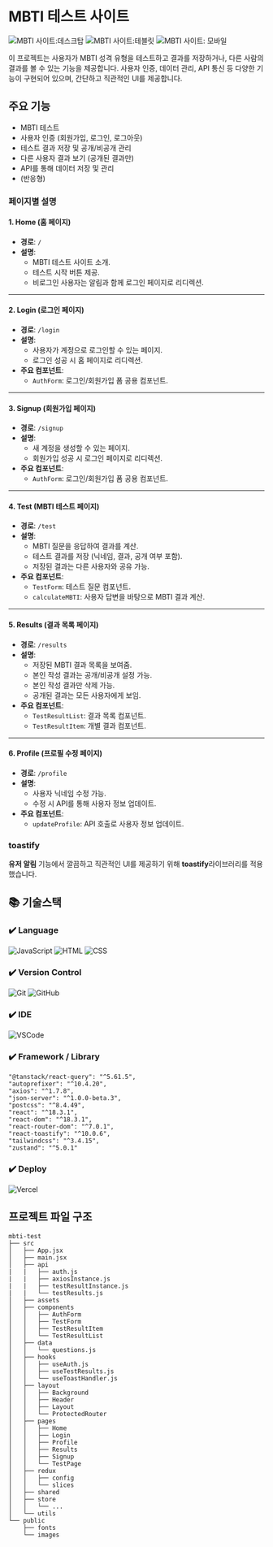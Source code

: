 # MBTI 테스트 사이트

![MBTI 사이트:데스크탑](https://github.com/user-attachments/assets/c7e25662-49b9-49c4-ae31-fa2402bd9713)
![MBTI 사이트:테블릿](https://github.com/user-attachments/assets/f7fdf0f7-94a8-4e74-97a7-62024a54441d)
![MBTI 사이트: 모바일](https://github.com/user-attachments/assets/2d5b2148-6c51-4b85-a1a8-a4ec45767713)


이 프로젝트는 사용자가 MBTI 성격 유형을 테스트하고 결과를 저장하거나, 다른 사람의 결과를 볼 수 있는 기능을 제공합니다. 사용자 인증, 데이터 관리, API 통신 등 다양한 기능이 구현되어 있으며, 간단하고 직관적인 UI를 제공합니다.

## 주요 기능

+ MBTI 테스트
+ 사용자 인증 (회원가입, 로그인, 로그아웃)
+ 테스트 결과 저장 및 공개/비공개 관리
+ 다른 사용자 결과 보기 (공개된 결과만)
+ API를 통해 데이터 저장 및 관리
+ (반응형) 

### 페이지별 설명

#### 1. **Home (홈 페이지)**
- **경로**: `/`
- **설명**:
  - MBTI 테스트 사이트 소개.
  - 테스트 시작 버튼 제공.
  - 비로그인 사용자는 알림과 함께 로그인 페이지로 리디렉션.

---

#### 2. **Login (로그인 페이지)**
- **경로**: `/login`
- **설명**:
  - 사용자가 계정으로 로그인할 수 있는 페이지.
  - 로그인 성공 시 홈 페이지로 리디렉션.
- **주요 컴포넌트**:
  - `AuthForm`: 로그인/회원가입 폼 공용 컴포넌트.

---

#### 3. **Signup (회원가입 페이지)**
- **경로**: `/signup`
- **설명**:
  - 새 계정을 생성할 수 있는 페이지.
  - 회원가입 성공 시 로그인 페이지로 리디렉션.
- **주요 컴포넌트**:
  - `AuthForm`: 로그인/회원가입 폼 공용 컴포넌트.

---

#### 4. **Test (MBTI 테스트 페이지)**
- **경로**: `/test`
- **설명**:
  - MBTI 질문을 응답하여 결과를 계산.
  - 테스트 결과를 저장 (닉네임, 결과, 공개 여부 포함).
  - 저장된 결과는 다른 사용자와 공유 가능.
- **주요 컴포넌트**:
  - `TestForm`: 테스트 질문 컴포넌트.
  - `calculateMBTI`: 사용자 답변을 바탕으로 MBTI 결과 계산.

---

#### 5. **Results (결과 목록 페이지)**
- **경로**: `/results`
- **설명**:
  - 저장된 MBTI 결과 목록을 보여줌.
  - 본인 작성 결과는 공개/비공개 설정 가능.
  - 본인 작성 결과만 삭제 가능.
  - 공개된 결과는 모든 사용자에게 보임.
- **주요 컴포넌트**:
  - `TestResultList`: 결과 목록 컴포넌트.
  - `TestResultItem`: 개별 결과 컴포넌트.

---

#### 6. **Profile (프로필 수정 페이지)**
- **경로**: `/profile`
- **설명**:
  - 사용자 닉네임 수정 가능.
  - 수정 시 API를 통해 사용자 정보 업데이트.
- **주요 컴포넌트**:
  - `updateProfile`: API 호출로 사용자 정보 업데이트.



### toastify

**유저 알림** 기능에서 깔끔하고 직관적인 UI를 제공하기 위해 **toastify**라이브러리를 적용했습니다.

## 📚️ 기술스택

### ✔️ Language

![JavaScript](https://img.shields.io/badge/JavaScript-F7DF1E?style=for-the-badge&logo=JavaScript&logoColor=black)
![HTML](https://img.shields.io/badge/HTML5-E34F26?style=for-the-badge&logo=html5&logoColor=white)
![CSS](https://img.shields.io/badge/CSS3-1572B6?style=for-the-badge&logo=css3&logoColor=white)

### ✔️ Version Control

![Git](https://img.shields.io/badge/GIT-E44C30?style=for-the-badge&logo=git&logoColor=white)
![GitHub](https://img.shields.io/badge/GitHub-100000?style=for-the-badge&logo=github&logoColor=white)

### ✔️ IDE

![VSCode](https://img.shields.io/badge/Visual_Studio_Code-0078D4?style=for-the-badge&logo=visual%20studio%20code&logoColor=white)

### ✔️ Framework / Library

    "@tanstack/react-query": "^5.61.5",
    "autoprefixer": "^10.4.20",
    "axios": "^1.7.8",
    "json-server": "^1.0.0-beta.3",
    "postcss": "^8.4.49",
    "react": "^18.3.1",
    "react-dom": "^18.3.1",
    "react-router-dom": "^7.0.1",
    "react-toastify": "^10.0.6",
    "tailwindcss": "^3.4.15",
    "zustand": "^5.0.1"

### ✔️ Deploy

![Vercel]([mbti-test-webpage.vercel.app](https://mbti-test-webpage-2x1el6k7z-dongeuls-projects.vercel.app/)) 


## 프로젝트 파일 구조

```
mbti-test
├── src
│   ├── App.jsx
│   ├── main.jsx
│   ├── api
|   |   ├── auth.js
|   |   ├── axiosInstance.js
|   |   ├── testResultInstance.js
|   |   └── testResults.js
│   ├── assets
│   ├── components
│   │   ├── AuthForm
│   │   ├── TestForm
│   │   ├── TestResultItem
│   │   └── TestResultList
│   ├── data
│   │   └── questions.js
│   ├── hooks
│   │   ├── useAuth.js
│   │   ├── useTestResults.js
│   │   └── useToastHandler.js
│   ├── layout
│   │   ├── Background
│   │   ├── Header
│   │   ├── Layout
│   │   └── ProtectedRouter
│   ├── pages
│   │   ├── Home
│   │   ├── Login
│   │   ├── Profile
│   │   ├── Results
│   │   ├── Signup
│   │   └── TestPage
│   ├── redux
│   │   ├── config
│   │   └── slices
│   ├── shared
│   ├── store
│   │   └── ...
│   └── utils
└── public
    ├── fonts
    └── images

```

